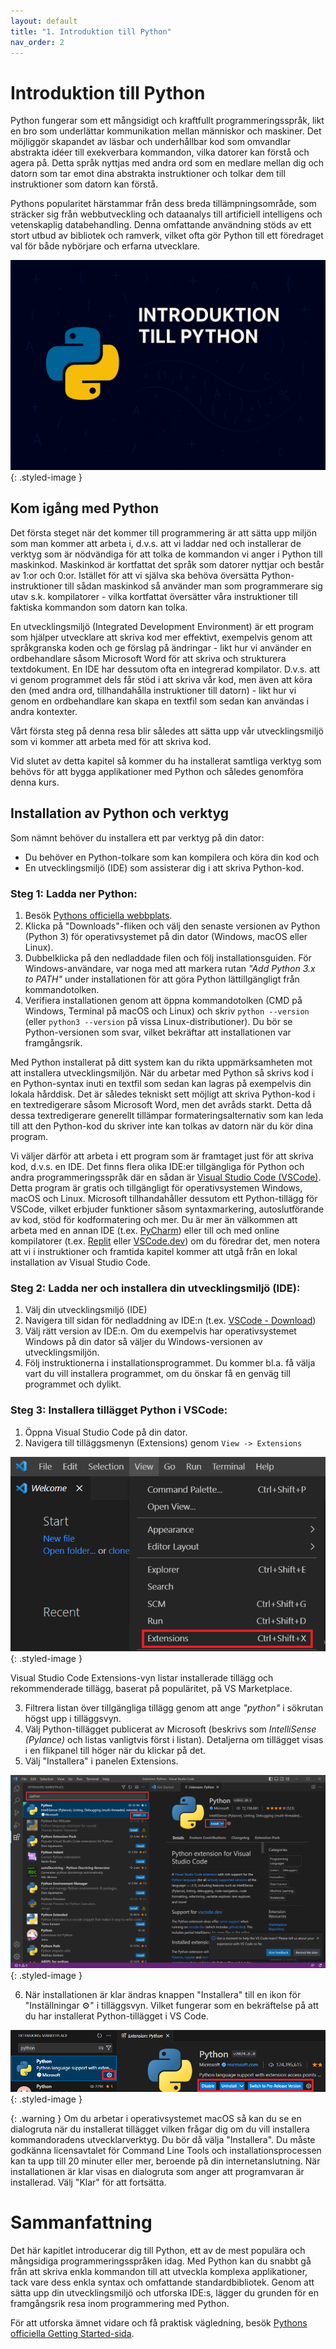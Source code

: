 ```yaml
---
layout: default
title: "1. Introduktion till Python"
nav_order: 2
---
```


# Introduktion till Python

Python fungerar som ett mångsidigt och kraftfullt programmeringsspråk, likt en bro som underlättar kommunikation mellan människor och maskiner. Det möjliggör skapandet av läsbar och underhållbar kod som omvandlar abstrakta idéer till exekverbara kommandon, vilka datorer kan förstå och agera på. Detta språk nyttjas med andra ord som en medlare mellan dig och datorn som tar emot dina abstrakta instruktioner och tolkar dem till instruktioner som datorn kan förstå.

Pythons popularitet härstammar från dess breda tillämpningsområde, som sträcker sig från webbutveckling och dataanalys till artificiell intelligens och vetenskaplig databehandling. Denna omfattande användning stöds av ett stort utbud av bibliotek och ramverk, vilket ofta gör Python till ett föredraget val för både nybörjare och erfarna utvecklare.

![Intro](../assets/images/banners/introduction.png){: .styled-image }

## Kom igång med Python

Det första steget när det kommer till programmering är att sätta upp miljön som man kommer att arbeta i, d.v.s. att vi laddar ned och installerar de verktyg som är nödvändiga för att tolka de kommandon vi anger i Python till maskinkod. Maskinkod är kortfattat det språk som datorer nyttjar och består av 1:or och 0:or. Istället för att vi själva ska behöva översätta Python-instruktioner till sådan maskinkod så använder man som programmerare sig utav s.k. kompilatorer - vilka kortfattat översätter våra instruktioner till faktiska kommandon som datorn kan tolka.

En utvecklingsmiljö (Integrated Development Environment) är ett program som hjälper utvecklare att skriva kod mer effektivt, exempelvis genom att språkgranska koden och ge förslag på ändringar - likt hur vi använder en ordbehandlare såsom Microsoft Word för att skriva och strukturera textdokument. En IDE har dessutom ofta en integrerad kompilator. D.v.s. att vi genom programmet dels får stöd i att skriva vår kod, men även att köra den (med andra ord, tillhandahålla instruktioner till datorn) - likt hur vi genom en ordbehandlare kan skapa en textfil som sedan kan användas i andra kontexter.

Vårt första steg på denna resa blir således att sätta upp vår utvecklingsmiljö som vi kommer att arbeta med för att skriva kod.

Vid slutet av detta kapitel så kommer du ha installerat samtliga verktyg som behövs för att bygga applikationer med Python och således genomföra denna kurs.

## Installation av Python och verktyg

Som nämnt behöver du installera ett par verktyg på din dator:

- Du behöver en Python-tolkare som kan kompilera och köra din kod och
- En utvecklingsmiljö (IDE) som assisterar dig i att skriva Python-kod.

### Steg 1: Ladda ner Python:

1. Besök [Pythons officiella webbplats](https://www.python.org/).
2. Klicka på "Downloads"-fliken och välj den senaste versionen av Python (Python 3) för operativsystemet på din dator (Windows, macOS eller Linux).
3. Dubbelklicka på den nedladdade filen och följ installationsguiden. För Windows-användare, var noga med att markera rutan _"Add Python 3.x to PATH"_ under installationen för att göra Python lättillgängligt från kommandotolken.
4. Verifiera installationen genom att öppna kommandotolken (CMD på Windows, Terminal på macOS och Linux) och skriv `python --version` (eller `python3 --version` på vissa Linux-distributioner). Du bör se Python-versionen som svar, vilket bekräftar att installationen var framgångsrik.

Med Python installerat på ditt system kan du rikta uppmärksamheten mot att installera utvecklingsmiljön. När du arbetar med Python så skrivs kod i en Python-syntax inuti en textfil som sedan kan lagras på exempelvis din lokala hårddisk. Det är således tekniskt sett möjligt att skriva Python-kod i en textredigerare såsom Microsoft Word, men det avråds starkt. Detta då dessa textredigerare generellt tillämpar formateringsalternativ som kan leda till att den Python-kod du skriver inte kan tolkas av datorn när du kör dina program.

Vi väljer därför att arbeta i ett program som är framtaget just för att skriva kod, d.v.s. en IDE. Det finns flera olika IDE:er tillgängliga för Python och andra programmeringsspråk där en sådan är [Visual Studio Code (VSCode)](https://code.visualstudio.com/). Detta program är gratis och tillgängligt för operativsystemen Windows, macOS och Linux. Microsoft tillhandahåller dessutom ett Python-tillägg för VSCode, vilket erbjuder funktioner såsom syntaxmarkering, autoslutförande av kod, stöd för kodformatering och mer. Du är mer än välkommen att arbeta med en annan IDE (t.ex. [PyCharm](https://www.jetbrains.com/pycharm/)) eller till och med online kompilatorer (t.ex. [Replit](https://replit.com/languages/python3) eller [VSCode.dev](https://vscode.dev/)) om du föredrar det, men notera att vi i instruktioner och framtida kapitel kommer att utgå från en lokal installation av Visual Studio Code.

### Steg 2: Ladda ner och installera din utvecklingsmiljö (IDE):

1. Välj din utvecklingsmiljö (IDE)
2. Navigera till sidan för nedladdning av IDE:n (t.ex. [VSCode - Download](https://code.visualstudio.com/Download))
3. Välj rätt version av IDE:n. Om du exempelvis har operativsystemet Windows på din dator så väljer du Windows-versionen av utvecklingsmiljön.
4. Följ instruktionerna i installationsprogrammet. Du kommer bl.a. få välja vart du vill installera programmet, om du önskar få en genväg till programmet och dylikt.

### Steg 3: Installera tillägget Python i VSCode:

1. Öppna Visual Studio Code på din dator.
2. Navigera till tilläggsmenyn (Extensions) genom `View -> Extensions`

![Extensions in VSCode](../assets/images/Extensions_VSCode.png){: .styled-image }

Visual Studio Code Extensions-vyn listar installerade tillägg och rekommenderade tillägg, baserat på populäritet, på VS Marketplace.

3. Filtrera listan över tillgängliga tillägg genom att ange _"python"_ i sökrutan högst upp i tilläggsvyn.
4. Välj Python-tillägget publicerat av Microsoft (beskrivs som _IntelliSense (Pylance)_ och listas vanligtvis först i listan). Detaljerna om tillägget visas i en flikpanel till höger när du klickar på det.
5. Välj "Installera" i panelen Extensions.

![Extensions in VSCode](../assets/images/vsCode_python_extension.png){: .styled-image }

6. När installationen är klar ändras knappen "Installera" till en ikon för "Inställningar ⚙️" i tilläggsvyn. Vilket fungerar som en bekräftelse på att du har installerat Python-tillägget i VS Code.

![Extensions in VSCode](../assets/images/python_installed.png){: .styled-image }

{: .warning } 
Om du arbetar i operativsystemet macOS så kan du se en dialogruta när du installerat tillägget vilken frågar dig om du vill installera kommandoradens utvecklarverktyg. Du bör då välja "Installera". Du måste godkänna licensavtalet för Command Line Tools och installationsprocessen kan ta upp till 20 minuter eller mer, beroende på din internetanslutning. När installationen är klar visas en dialogruta som anger att programvaran är installerad. Välj "Klar" för att fortsätta.

# Sammanfattning
Det här kapitlet introducerar dig till Python, ett av de mest populära och mångsidiga programmeringsspråken idag. Med Python kan du snabbt gå från att skriva enkla kommandon till att utveckla komplexa applikationer, tack vare dess enkla syntax och omfattande standardbibliotek. Genom att sätta upp din utvecklingsmiljö och utforska IDE:s, lägger du grunden för en framgångsrik resa inom programmering med Python.

För att utforska ämnet vidare och få praktisk vägledning, besök [Pythons officiella Getting Started-sida](https://www.python.org/about/gettingstarted/).